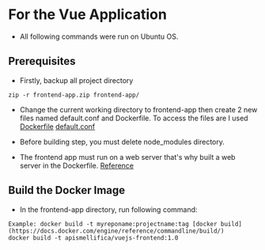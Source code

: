 # For the Vue Application

* All following commands were run on Ubuntu OS.
## Prerequisites
* Firstly, backup all project directory
```
zip -r frontend-app.zip frontend-app/
```
* Change the current working directory to frontend-app then create 2 new files named default.conf and Dockerfile. To access the files are I used [Dockerfile](http://test) [default.conf](https://test)
* Before building step, you must delete node_modules directory.

* The frontend app must run on a web server that's why built a web server in the Dockerfile. [Reference](https://v2.vuejs.org/v2/cookbook/dockerize-vuejs-app.html)
## Build the Docker Image
* In the frontend-app directory, run following command:
```
Example: docker build -t myreponame:projectname:tag [docker build](https://docs.docker.com/engine/reference/commandline/build/)
docker build -t apismellifica/vuejs-frontend:1.0
```
